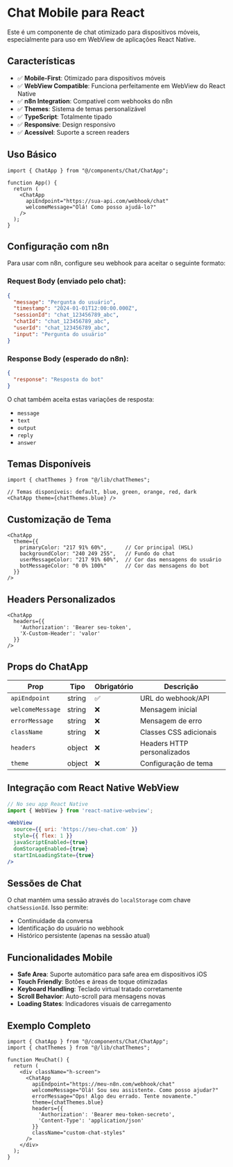 # Chat Mobile para React

Este é um componente de chat otimizado para dispositivos móveis, especialmente para uso em WebView de aplicações React Native.

## Características

- ✅ **Mobile-First**: Otimizado para dispositivos móveis
- ✅ **WebView Compatible**: Funciona perfeitamente em WebView do React Native  
- ✅ **n8n Integration**: Compatível com webhooks do n8n
- ✅ **Themes**: Sistema de temas personalizável
- ✅ **TypeScript**: Totalmente tipado
- ✅ **Responsive**: Design responsivo
- ✅ **Acessível**: Suporte a screen readers

## Uso Básico

```tsx
import { ChatApp } from "@/components/Chat/ChatApp";

function App() {
  return (
    <ChatApp 
      apiEndpoint="https://sua-api.com/webhook/chat"
      welcomeMessage="Olá! Como posso ajudá-lo?"
    />
  );
}
```

## Configuração com n8n

Para usar com n8n, configure seu webhook para aceitar o seguinte formato:

### Request Body (enviado pelo chat):
```json
{
  "message": "Pergunta do usuário",
  "timestamp": "2024-01-01T12:00:00.000Z",
  "sessionId": "chat_123456789_abc",
  "chatId": "chat_123456789_abc",
  "userId": "chat_123456789_abc", 
  "input": "Pergunta do usuário"
}
```

### Response Body (esperado do n8n):
```json
{
  "response": "Resposta do bot"
}
```

O chat também aceita estas variações de resposta:
- `message`
- `text` 
- `output`
- `reply`
- `answer`

## Temas Disponíveis

```tsx
import { chatThemes } from "@/lib/chatThemes";

// Temas disponíveis: default, blue, green, orange, red, dark
<ChatApp theme={chatThemes.blue} />
```

## Customização de Tema

```tsx
<ChatApp 
  theme={{
    primaryColor: "217 91% 60%",      // Cor principal (HSL)
    backgroundColor: "240 249 255",   // Fundo do chat  
    userMessageColor: "217 91% 60%",  // Cor das mensagens do usuário
    botMessageColor: "0 0% 100%"      // Cor das mensagens do bot
  }}
/>
```

## Headers Personalizados

```tsx
<ChatApp 
  headers={{
    'Authorization': 'Bearer seu-token',
    'X-Custom-Header': 'valor'
  }}
/>
```

## Props do ChatApp

| Prop | Tipo | Obrigatório | Descrição |
|------|------|-------------|-----------|
| `apiEndpoint` | string | ✅ | URL do webhook/API |
| `welcomeMessage` | string | ❌ | Mensagem inicial |
| `errorMessage` | string | ❌ | Mensagem de erro |
| `className` | string | ❌ | Classes CSS adicionais |
| `headers` | object | ❌ | Headers HTTP personalizados |
| `theme` | object | ❌ | Configuração de tema |

## Integração com React Native WebView

```jsx
// No seu app React Native
import { WebView } from 'react-native-webview';

<WebView
  source={{ uri: 'https://seu-chat.com' }}
  style={{ flex: 1 }}
  javaScriptEnabled={true}
  domStorageEnabled={true}
  startInLoadingState={true}
/>
```

## Sessões de Chat

O chat mantém uma sessão através do `localStorage` com chave `chatSessionId`. Isso permite:
- Continuidade da conversa
- Identificação do usuário no webhook
- Histórico persistente (apenas na sessão atual)

## Funcionalidades Mobile

- **Safe Area**: Suporte automático para safe area em dispositivos iOS
- **Touch Friendly**: Botões e áreas de toque otimizadas
- **Keyboard Handling**: Teclado virtual tratado corretamente
- **Scroll Behavior**: Auto-scroll para mensagens novas
- **Loading States**: Indicadores visuais de carregamento

## Exemplo Completo

```tsx
import { ChatApp } from "@/components/Chat/ChatApp";
import { chatThemes } from "@/lib/chatThemes";

function MeuChat() {
  return (
    <div className="h-screen">
      <ChatApp 
        apiEndpoint="https://meu-n8n.com/webhook/chat"
        welcomeMessage="Olá! Sou seu assistente. Como posso ajudar?"
        errorMessage="Ops! Algo deu errado. Tente novamente."
        theme={chatThemes.blue}
        headers={{
          'Authorization': 'Bearer meu-token-secreto',
          'Content-Type': 'application/json'
        }}
        className="custom-chat-styles"
      />
    </div>
  );
}
```